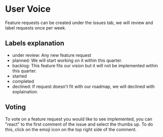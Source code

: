 # User Voice

Feature requests can be created under the issues tab, we will review and label requests once per week.

## Labels explanation

* under review: Any new feature request
* planned: We will start working on it within this quarter.
* backlog: This feature fits our vision but it will not be implemented within this quarter.
* started
* completed
* declined: If request doesn't fit with our roadmap, we will declined with explaination.

## Voting
To vote on a feature request you would like to see implemented, you can "react" to the first comment of the issue and select the thumbs up. To do this, click on the emoji icon on the top right side of the comment.
